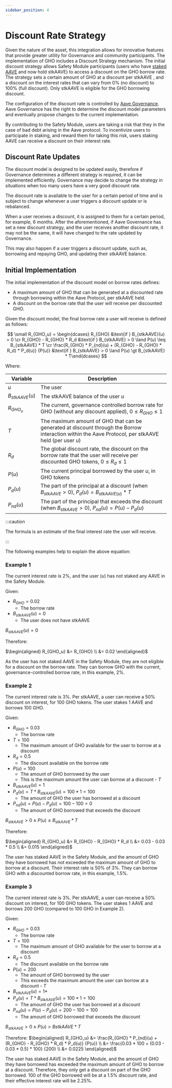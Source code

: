 ```yaml
---
sidebar_position: 4
---
```


# Discount Rate Strategy

Given the nature of the asset, this integration allows for innovative features that provide greater utility for Governance and community participants. The implementation of GHO includes a Discount Strategy mechanism. The initial discount strategy allows Safety Module participants (users who have [staked AAVE](https://docs.aave.com/faq/#aave-aave-token) and now hold stkAAVE) to access a discount on the GHO borrow rate. The strategy sets a certain amount of GHO at a discount per stkAAVE , and a discount on the interest rates that can vary from 0% (no discount) to 100% (full discount). Only stkAAVE is eligible for the GHO borrowing discount.

The configuration of the discount rate is controlled by [Aave Governance](https://governance.aave.com/). Aave Governance has the right to determine the discount model parameters and eventually propose changes to the current implementation.

By contributing to the Safety Module, users are taking a risk that they in the case of bad debt arising in the Aave protocol. To incentivize users to participate in staking, and reward them for taking this risk, users staking AAVE can receive a discount on their interest rate.

## Discount Rate Updates

The discount model is designed to be updated easily, therefore if Governance determines a different strategy is required, it can be implemented efficiently. Governance may decide to change the strategy in situations when too many users have a very good discount rate.

The discount rate is available to the user for a certain period of time and is subject to change whenever a user triggers a discount update or is rebalanced.

When a user receives a discount, it is assigned to them for a certain period, for example, 6 months. After the aforementioned, if Aave Governance has set a new discount strategy, and the user receives another discount rate, it may not be the same, it will have changed to the rate updated by Governance.

This may also happen if a user triggers a discount update, such as, borrowing and repaying GHO, and updating their stkAAVE balance.

## Initial Implementation

The initial implementation of the discount model on borrow rates defines:

- A maximum amount of GHO that can be generated at a discounted rate through borrowing within the Aave Protocol, per stkAAVE held.
- A discount on the borrow rate that the user will receive per discounted GHO.

Given the discount model, the final borrow rate a user will receive is defined as follows:

$$
\small R_{GHO_u} = \begin{dcases}   R_{GHO}                                                                   &\text{if } B_{stkAAVE}(u) = 0 \cr   R_{GHO} - R_{GHO} * R_d                                                   &\text{if } B_{stkAAVE} > 0 \land P(u) \leq B_{stkAAVE} * T \cr   \frac{R_{GHO} * P_{nd}(u) + (R_{GHO} - R_{GHO} * R_d) * P_d(u)} {P(u)}      &\text{if } B_{stkAAVE} > 0 \land P(u) \gt B_{stkAAVE} * T\end{dcases}
$$

Where:

| Variable         | Description                                                                                                                                          |
| ---------------- | ---------------------------------------------------------------------------------------------------------------------------------------------------- |
| $u$              | The user                                                                                                                                             |
| $B_{stkAAVE}(u)$ | The stkAAVE balance of the user $u$                                                                                                                  |
| $R_{GHO_u}$      | The current, governance controlled borrow rate for GHO (without any discount applied), $0 ≤ R_{GHO} ≤ 1$                                             |
| $T$              | The maximum amount of GHO that can be generated at discount through the Borrow interaction within the Aave Protocol, per stkAAVE held (per user $u$) |
| $R_d$            | The global discount rate, the discount on the borrow rate that the user will receive per discounted GHO tokens, $0 ≤ R_d ≤ 1$                        |
| $P(u)$           | The current principal borrowed by the user $u$, in GHO tokens                                                                                        |
| $P_d(u)$         | The part of the principal at a discount (when $B_{stkAAVE} > 0$), $P_d(u) = B_{stkAAVE(u)} * T$                                                      |
| $P_{nd}(u)$      | The part of the principal that exceeds the discount (when $B_{stkAAVE} > 0$), $P_{nd}(u) = P(u) − P_d(u)$                                            |

:::caution

The formula is an estimate of the final interest rate the user will receive.

:::

The following examples help to explain the above equation:

### Example 1

The current interest rate is 2%, and the user ($u$) has not staked any AAVE in the Safety Module.

Given:

- $R_{GHO} = 0.02$
  - The borrow rate
- $B_{stkAAVE}(u) = 0$
  - The user does not have stkAAVE

$B_{stkAAVE}(u) = 0$

Therefore:

$\begin{aligned}
R_{GHO_u} &= R_{GHO} \\
    &= 0.02
\end{aligned}$

As the user has not staked AAVE in the Safety Module, they are not eligible for a discount on the borrow rate. They can borrow GHO with the current, governance-controlled borrow rate, in this example, 2%.

### Example 2

The current interest rate is 3%. Per stkAAVE, a user can receive a 50% discount on interest, for 100 GHO tokens. The user stakes 1 AAVE and borrows 100 GHO.

Given:

- $R_{GHO} = 0.03$
  - The borrow rate
- $T = 100$
  - The maximum amount of GHO available for the user to borrow at a discount
- $R_d = 0.5$
  - The discount available on the borrow rate
- $P(u) = 100$
  - The amount of GHO borrowed by the user
  - This is the maximum amount the user can borrow at a discount - $T$
- $B_{stkAAVE}(u) = 1$
- $P_d(u) = T * B_{stkAAVE}(u) = 100 * 1 = 100$
  - The amount of GHO the user has borrowed at a discount
- $P_{nd}(u) = P(u) − P_d(u) = 100 − 100 = 0$
  - The amount of GHO borrowed that exceeds the discount

$B_{stkAAVE} > 0 ∧ P(u) ≤ B_{stkAAVE} * T$

Therefore:

$\begin{aligned}
R_{GHO_u} &= R_{GHO} - R_{GHO} * R_d \\
       &= 0.03 - 0.03 * 0.5 \\
       &= 0.015
\end{aligned}$

The user has staked AAVE in the Safety Module, and the amount of GHO they have borrowed has not exceeded the maximum amount of GHO to borrow at a discount. Their interest rate is 50% of 3%. They can borrow GHO with a discounted borrow rate, in this example, 1.5%.

### Example 3

The current interest rate is 3%. Per stkAAVE, a user can receive a 50% discount on interest, for 100 GHO tokens. The user stakes 1 AAVE and borrows 200 GHO (compared to 100 GHO in Example 2).

Given:

- $R_{GHO} = 0.03$
  - The borrow rate
- $T = 100$
  - The maximum amount of GHO available for the user to borrow at a discount
- $R_d = 0.5$
  - The discount available on the borrow rate
- $P(u) = 200$
  - The amount of GHO borrowed by the user
  - This exceeds the maximum amount the user can borrow at a discount - $T$
- $B_{stkAAVE}(u) = 1*$
- $P_d(u) = T * B_{stkAAVE}(u) = 100 * 1 = 100$
  - The amount of GHO the user has borrowed at a discount
- $P_{nd}(u) = P(u) − P_d(u) = 200 − 100 = 100$
  - The amount of GHO borrowed that exceeds the discount

$B_{stkAAVE} > 0 ∧ P(u) > B{stkAAVE} * T$

Therefore:
$\begin{aligned}
R_{GHO_u} &= \frac{R_{GHO} * P_{nd}(u) + (R_{GHO} - R_{GHO} * R_d) * P_d(u)} {P(u)} \\
       &= \frac{0.03 * 100 + (0.03 - 0.03 * 0.5) * 100} {200} \\
       &= 0.0225
\end{aligned}$

The user has staked AAVE in the Safety Module, and the amount of GHO they have borrowed has exceeded the maximum amount of GHO to borrow at a discount. Therefore, they only get a discount on part of the GHO borrowed. 100 of the GHO borrowed will be at a 1.5% discount rate, and their effective interest rate will be 2.25%.
